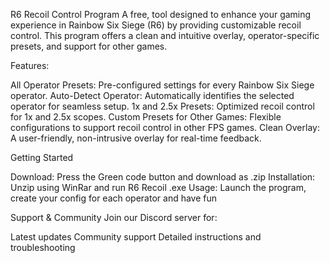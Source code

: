 R6 Recoil Control Program
A free, tool designed to enhance your gaming experience in Rainbow Six Siege (R6) by providing customizable recoil control. This program offers a clean and intuitive overlay, operator-specific presets, and support for other games.


Features:

All Operator Presets: Pre-configured settings for every Rainbow Six Siege operator.
Auto-Detect Operator: Automatically identifies the selected operator for seamless setup.
1x and 2.5x Presets: Optimized recoil control for 1x and 2.5x scopes.
Custom Presets for Other Games: Flexible configurations to support recoil control in other FPS games.
Clean Overlay: A user-friendly, non-intrusive overlay for real-time feedback.


Getting Started

Download: Press the Green code button and download as .zip
Installation: Unzip using WinRar and run R6 Recoil .exe
Usage: Launch the program, create your config for each operator and have fun


Support & Community
Join our Discord server for:

Latest updates
Community support
Detailed instructions and troubleshooting
